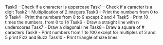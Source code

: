 Task0 - Check if a character is uppercase
Task1 - Check if a caracter is a digit 
Task2 - Multiplication of 2 integers
Task3 - Print the numbers from 0 to 9
Task4 - Print the numbers from 0 to 9 except 2 and 4 
Task5 - Print 10 times the numbers, from 0 to 14
Task6 - Draw a straight line with n underscores
Task7 - Draw a diagonal line
Task8 - Draw a square of # caracters
Task9 - Print numbers from 1 to 100 except for multiples of 3 and 5 print Fizz and Buzz
Task10 - Print triangle of size lines